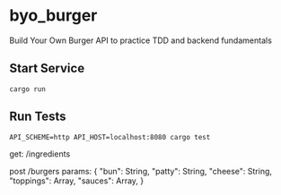 # byo_burger

Build Your Own Burger API to practice TDD and backend fundamentals

## Start Service

```
cargo run
```

## Run Tests

```
API_SCHEME=http API_HOST=localhost:8080 cargo test
```

get: /ingredients

post /burgers
params: {
"bun": String,
"patty": String,
"cheese": String,
"toppings": Array,
"sauces": Array,
}
